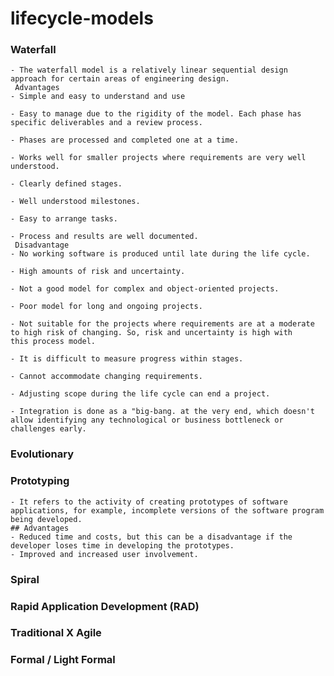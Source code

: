# lifecycle-models
### Waterfall
    - The waterfall model is a relatively linear sequential design approach for certain areas of engineering design.
     Advantages
    - Simple and easy to understand and use

    - Easy to manage due to the rigidity of the model. Each phase has specific deliverables and a review process.

    - Phases are processed and completed one at a time.

    - Works well for smaller projects where requirements are very well understood.

    - Clearly defined stages.

    - Well understood milestones.

    - Easy to arrange tasks.

    - Process and results are well documented.
     Disadvantage
    - No working software is produced until late during the life cycle.

    - High amounts of risk and uncertainty.

    - Not a good model for complex and object-oriented projects.

    - Poor model for long and ongoing projects.

    - Not suitable for the projects where requirements are at a moderate to high risk of changing. So, risk and uncertainty is high with        this process model.

    - It is difficult to measure progress within stages.

    - Cannot accommodate changing requirements.

    - Adjusting scope during the life cycle can end a project.

    - Integration is done as a "big-bang. at the very end, which doesn't allow identifying any technological or business bottleneck or      challenges early.
### Evolutionary
### Prototyping
    - It refers to the activity of creating prototypes of software applications, for example, incomplete versions of the software program being developed.
    ## Advantages
    - Reduced time and costs, but this can be a disadvantage if the developer loses time in developing the prototypes.
    - Improved and increased user involvement.
### Spiral
### Rapid Application Development (RAD)
### Traditional X Agile
### Formal / Light Formal
